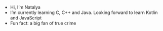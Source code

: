 - Hi, I’m Natalya
- I’m currently learning C, C++ and  Java. Looking forward to learn Kotlin and JavaScript
- Fun fact:  a big fan of true crime

<!---
Osho-osha/Osho-osha is a ✨ special ✨ repository because its `README.md` (this file) appears on your GitHub profile.
You can click the Preview link to take a look at your changes.
--->
